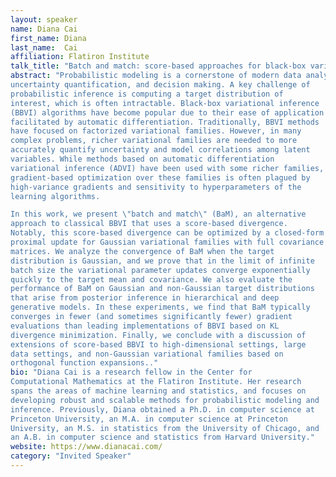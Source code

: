 ```yaml
---
layout: speaker
name: Diana Cai
first_name: Diana
last_name:  Cai
affiliation: Flatiron Institute
talk_title: "Batch and match: score-based approaches for black-box variational inference"
abstract: "Probabilistic modeling is a cornerstone of modern data analysis,
uncertainty quantification, and decision making. A key challenge of
probabilistic inference is computing a target distribution of
interest, which is often intractable. Black-box variational inference
(BBVI) algorithms have become popular due to their ease of application
facilitated by automatic differentiation. Traditionally, BBVI methods
have focused on factorized variational families. However, in many
complex problems, richer variational families are needed to more
accurately quantify uncertainty and model correlations among latent
variables. While methods based on automatic differentiation
variational inference (ADVI) have been used with some richer families,
gradient-based optimization over these families is often plagued by
high-variance gradients and sensitivity to hyperparameters of the
learning algorithms.

In this work, we present \"batch and match\" (BaM), an alternative
approach to classical BBVI that uses a score-based divergence.
Notably, this score-based divergence can be optimized by a closed-form
proximal update for Gaussian variational families with full covariance
matrices. We analyze the convergence of BaM when the target
distribution is Gaussian, and we prove that in the limit of infinite
batch size the variational parameter updates converge exponentially
quickly to the target mean and covariance. We also evaluate the
performance of BaM on Gaussian and non-Gaussian target distributions
that arise from posterior inference in hierarchical and deep
generative models. In these experiments, we find that BaM typically
converges in fewer (and sometimes significantly fewer) gradient
evaluations than leading implementations of BBVI based on KL
divergence minimization. Finally, we conclude with a discussion of
extensions of score-based BBVI to high-dimensional settings, large
data settings, and non-Gaussian variational families based on
orthogonal function expansions.."
bio: "Diana Cai is a research fellow in the Center for
Computational Mathematics at the Flatiron Institute. Her research
spans the areas of machine learning and statistics, and focuses on
developing robust and scalable methods for probabilistic modeling and
inference. Previously, Diana obtained a Ph.D. in computer science at
Princeton University, an M.A. in computer science at Princeton
University, an M.S. in statistics from the University of Chicago, and
an A.B. in computer science and statistics from Harvard University."
website: https://www.dianacai.com/
category: "Invited Speaker"
---
```

